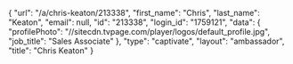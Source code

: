 {
    "url": "\/a\/chris-keaton\/213338",
    "first_name": "Chris",
    "last_name": "Keaton",
    "email": null,
    "id": "213338",
    "login_id": "1759121",
    "data": {
        "profilePhoto": "\/\/sitecdn.tvpage.com\/player\/logos\/default_profile.jpg",
        "job_title": "Sales Associate"
    },
    "type": "captivate",
    "layout": "ambassador",
    "title": "Chris Keaton"
}